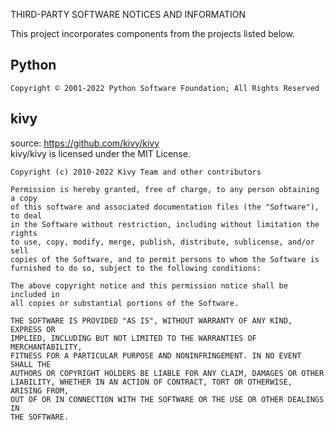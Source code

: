 THIRD-PARTY SOFTWARE NOTICES AND INFORMATION

This project incorporates components from the projects listed below.

## Python
```
Copyright © 2001-2022 Python Software Foundation; All Rights Reserved
```

## kivy
source: https://github.com/kivy/kivy  
kivy/kivy is licensed under the MIT License.

```
Copyright (c) 2010-2022 Kivy Team and other contributors

Permission is hereby granted, free of charge, to any person obtaining a copy
of this software and associated documentation files (the "Software"), to deal
in the Software without restriction, including without limitation the rights
to use, copy, modify, merge, publish, distribute, sublicense, and/or sell
copies of the Software, and to permit persons to whom the Software is
furnished to do so, subject to the following conditions:

The above copyright notice and this permission notice shall be included in
all copies or substantial portions of the Software.

THE SOFTWARE IS PROVIDED "AS IS", WITHOUT WARRANTY OF ANY KIND, EXPRESS OR
IMPLIED, INCLUDING BUT NOT LIMITED TO THE WARRANTIES OF MERCHANTABILITY,
FITNESS FOR A PARTICULAR PURPOSE AND NONINFRINGEMENT. IN NO EVENT SHALL THE
AUTHORS OR COPYRIGHT HOLDERS BE LIABLE FOR ANY CLAIM, DAMAGES OR OTHER
LIABILITY, WHETHER IN AN ACTION OF CONTRACT, TORT OR OTHERWISE, ARISING FROM,
OUT OF OR IN CONNECTION WITH THE SOFTWARE OR THE USE OR OTHER DEALINGS IN
THE SOFTWARE.
```
